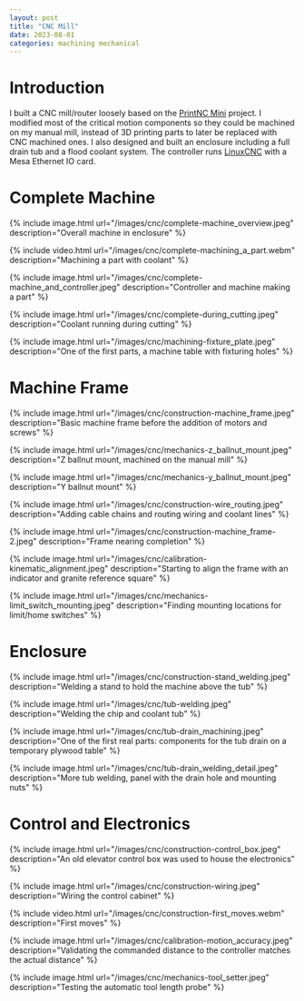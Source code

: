 ```yaml
---
layout: post
title: "CNC Mill"
date: 2023-08-01
categories: machining mechanical
---
```


# Introduction

I built a CNC mill/router loosely based on the [PrintNC Mini](https://wiki.printnc.info/) project. I modified most of the critical motion components so they could be machined on my manual mill, instead of 3D printing parts to later be replaced with CNC machined ones. I also designed and built an enclosure including a full drain tub and a flood coolant system. The controller runs [LinuxCNC](https://linuxcnc.org/) with a Mesa Ethernet IO card.

# Complete Machine

{% include image.html url="/images/cnc/complete-machine_overview.jpeg" description="Overall machine in enclosure" %}

{% include video.html url="/images/cnc/complete-machining_a_part.webm" description="Machining a part with coolant" %}

{% include image.html url="/images/cnc/complete-machine_and_controller.jpeg" description="Controller and machine making a part" %}

{% include image.html url="/images/cnc/complete-during_cutting.jpeg" description="Coolant running during cutting" %}

{% include image.html url="/images/cnc/machining-fixture_plate.jpeg" description="One of the first parts, a machine table with fixturing holes" %}

# Machine Frame

{% include image.html url="/images/cnc/construction-machine_frame.jpeg" description="Basic machine frame before the addition of motors and screws" %}

{% include image.html url="/images/cnc/mechanics-z_ballnut_mount.jpeg" description="Z ballnut mount, machined on the manual mill" %}

{% include image.html url="/images/cnc/mechanics-y_ballnut_mount.jpeg" description="Y ballnut mount" %}

{% include image.html url="/images/cnc/construction-wire_routing.jpeg" description="Adding cable chains and routing wiring and coolant lines" %}

{% include image.html url="/images/cnc/construction-machine_frame-2.jpeg" description="Frame nearing completion" %}

{% include image.html url="/images/cnc/calibration-kinematic_alignment.jpeg" description="Starting to align the frame with an indicator and granite reference square" %}

{% include image.html url="/images/cnc/mechanics-limit_switch_mounting.jpeg" description="Finding mounting locations for limit/home switches" %}

# Enclosure

{% include image.html url="/images/cnc/construction-stand_welding.jpeg" description="Welding a stand to hold the machine above the tub" %}

{% include image.html url="/images/cnc/tub-welding.jpeg" description="Welding the chip and coolant tub" %}

{% include image.html url="/images/cnc/tub-drain_machining.jpeg" description="One of the first real parts: components for the tub drain on a temporary plywood table" %}

{% include image.html url="/images/cnc/tub-drain_welding_detail.jpeg" description="More tub welding, panel with the drain hole and mounting nuts" %}

# Control and Electronics

{% include image.html url="/images/cnc/construction-control_box.jpeg" description="An old elevator control box was used to house the electronics" %}

{% include image.html url="/images/cnc/construction-wiring.jpeg" description="Wiring the control cabinet" %}

{% include video.html url="/images/cnc/construction-first_moves.webm" description="First moves" %}

{% include image.html url="/images/cnc/calibration-motion_accuracy.jpeg" description="Validating the commanded distance to the controller matches the actual distance" %}

{% include image.html url="/images/cnc/mechanics-tool_setter.jpeg" description="Testing the automatic tool length probe" %}
